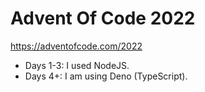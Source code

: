# Advent Of Code 2022

https://adventofcode.com/2022

* Days 1-3: I used NodeJS.
* Days 4+:  I am using Deno (TypeScript).
